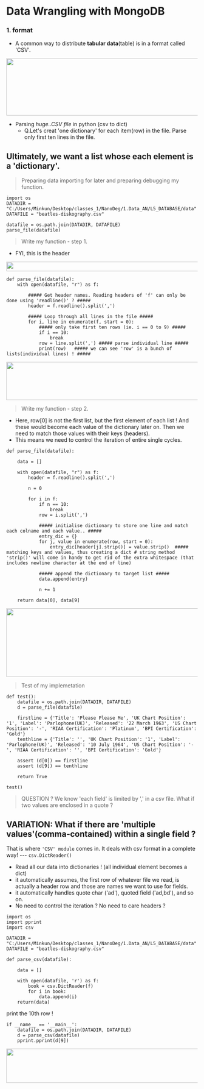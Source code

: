 # Data Wrangling with MongoDB

### 1. format
 - A common way to distribute **tabular data**(table) is in a format called 'CSV'.
<img src="https://user-images.githubusercontent.com/31917400/35482887-3d8fdaf0-0433-11e8-991c-c56e6af5647c.jpg" width="570" height="150" />
 
 - Parsing *huge..CSV file* in python (csv to dict)
   - Q.Let's creat 'one dictionary' for each item(row) in the file. Parse only first ten lines in the file.
## Ultimately, we want a **list** whose each element is a 'dictionary'. 
>Preparing data importing for later and preparing debugging my function. 
```
import os
DATADIR = "C:/Users/Minkun/Desktop/classes_1/NanoDeg/1.Data_AN/L5_DATABASE/data"
DATAFILE = "beatles-diskography.csv"

datafile = os.path.join(DATADIR, DATAFILE)
parse_file(datafile)
```
>Write my function - step 1. 
 - FYI, this is the header 
<img src="https://user-images.githubusercontent.com/31917400/35484456-e869ba22-0447-11e8-8dbb-a47d159663a2.jpg" width="650" height="25" /> 

```
def parse_file(datafile):
    with open(datafile, "r") as f:
        
        ##### Get header names. Reading headers of 'f' can only be done using 'readline()' ? #####
        header = f.readline().split(',')
        
        ##### Loop through all lines in the file #####
        for i, line in enumerate(f, start = 0):
            ##### only take first ten rows (ie. i == 0 to 9) #####
            if i == 10:
                break
            row = line.split(',') ##### parse individual line #####
            print(row)   ##### we can see 'row' is a bunch of lists(individual lines) ! #####
```
<img src="https://user-images.githubusercontent.com/31917400/35484401-428f74d4-0447-11e8-8f71-c72e50cdea4d.jpg" width="570" height="100" />

>Write my function - step 2.
 - Here, row[0] is not the first list, but the first element of each list ! And these would become each value of the dictionary later on. Then we need to match those values with their keys (headers).
 - This means we need to control the iteration of entire single cycles. 
```
def parse_file(datafile):

    data = []
    
    with open(datafile, "r") as f:
        header = f.readline().split(',')
        
        n = 0
        
        for i in f:
            if n == 10:
                break
            row = i.split(',')  
            
            ##### initialise dictionary to store one line and match each colname and each value.. #####
            entry_dic = {}
            for j, value in enumerate(row, start = 0):
                entry_dic[header[j].strip()] = value.strip()  ##### matching keys and values, thus creating a dict # string method 'strip()' will come in handy to get rid of the extra whitespace (that includes newline character at the end of line)
            
            ##### append the dictionary to target list #####
            data.append(entry)
            
            n += 1
                
    return data[0], data[9] 
```
<img src="https://user-images.githubusercontent.com/31917400/35485944-97ed7554-045e-11e8-99e1-f42db0ccf3fb.jpg" width="650" height="180" />

>Test of my implemetation
```
def test():
    datafile = os.path.join(DATADIR, DATAFILE)
    d = parse_file(datafile)
    
    firstline = {'Title': 'Please Please Me', 'UK Chart Position': '1', 'Label': 'Parlophone(UK)', 'Released': '22 March 1963', 'US Chart Position': '-', 'RIAA Certification': 'Platinum', 'BPI Certification': 'Gold'}
    tenthline = {'Title': '', 'UK Chart Position': '1', 'Label': 'Parlophone(UK)', 'Released': '10 July 1964', 'US Chart Position': '-', 'RIAA Certification': '', 'BPI Certification': 'Gold'}

    assert (d[0]) == firstline
    assert (d[9]) == tenthline

    return True

test()
```

>QUESTION ? We know 'each field' is limited by ',' in a csv file. What if two values are enclosed in a quote ? 
## VARIATION: What if there are 'multiple values'(comma-contained) within a single field ?
 
That is where `'CSV' module` comes in. It deals with csv format in a complete way! --- `csv.DictReader()`
 - Read all our data into dictionaries ! (all individual element becomes a dict) 
 - it automatically assumes, the first row of whatever file we read, is actually a header row and those are names we want to use for fields.
 - it automatically handles quote char ('ad'), quoted field ('ad,bd'), and so on.
 - No need to control the iteration ? No need to care headers ?
```
import os
import pprint
import csv

DATADIR = "C:/Users/Minkun/Desktop/classes_1/NanoDeg/1.Data_AN/L5_DATABASE/data"
DATAFILE = "beatles-diskography.csv"

def parse_csv(datafile):
    
    data = []
    
    with open(datafile, 'r') as f:
        book = csv.DictReader(f)
        for i in book:
            data.append(i)
    return(data)
```
print the 10th row !
```
if __name__ == '__main__':
    datafile = os.path.join(DATADIR, DATAFILE)
    d = parse_csv(datafile)
    pprint.pprint(d[9])
```
<img src="https://user-images.githubusercontent.com/31917400/35486480-9d934562-0466-11e8-9b29-83977bc9b446.jpg" width="650" height="90" />



































